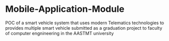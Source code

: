 # Mobile-Application-Module
POC of a smart vehicle system that uses modern Telematics technologies to provides multiple smart vehicle submitted as a graduation project to faculty of computer engnineering in the AASTMT university
